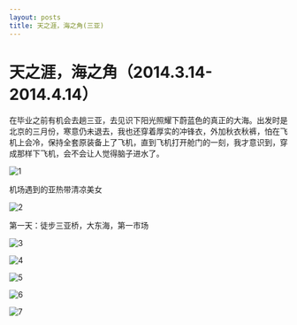 ```yaml
---
layout: posts
title: 天之涯，海之角(三亚)
---
```

天之涯，海之角（2014.3.14-2014.4.14）
===========

在毕业之前有机会去趟三亚，去见识下阳光照耀下蔚蓝色的真正的大海。出发时是北京的三月份，寒意仍未退去，我也还穿着厚实的冲锋衣，外加秋衣秋裤，怕在飞机上会冷，保持全套原装备上了飞机，直到飞机打开舱门的一刻，我才意识到，穿成那样下飞机，会不会让人觉得脑子进水了。

![1](~/images/sanya/1.jpg "发动机还是劳斯莱斯的..zz")

机场遇到的亚热带清凉美女

![2](~/images/sanya/2.jpg "MM")

第一天：徒步三亚桥，大东海，第一市场

![3](~/images/sanya/3.jpg "三亚桥")


![4](~/images/sanya/4.jpg "三亚桥")

![5](~/images/sanya/5.jpg "")

![6](~/images/sanya/6.jpg "")

![7](~/images/sanya/7.jpg "")
